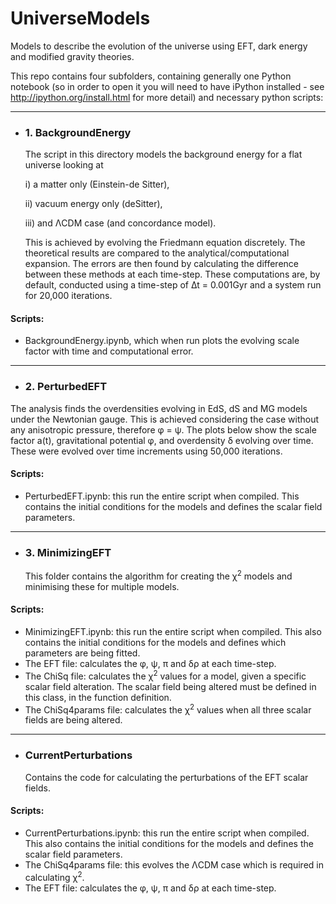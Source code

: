 # UniverseModels
Models to describe the evolution of the universe using EFT, dark energy and modified gravity theories.

This repo contains four subfolders, containing generally one Python notebook (so in order to open it you will need to have iPython installed - see http://ipython.org/install.html for more detail) and necessary python scripts:

----
* ### 1. BackgroundEnergy

  The script in this directory models the background energy for a flat universe looking at

    i) a matter only (Einstein-de Sitter),

    ii) vacuum energy only (deSitter),

    iii) and ΛCDM case (and concordance model).

  This is achieved by evolving the Friedmann equation discretely. The theoretical results are compared to the analytical/computational expansion. The errors are then found by calculating the difference between these methods at each time-step. These computations are, by default, conducted using a time-step of ∆t = 0.001Gyr and a system run for 20,000 iterations.

#### Scripts:
  * BackgroundEnergy.ipynb, which when run plots the evolving scale factor with time and computational error.

----
* ### 2. PerturbedEFT

The analysis finds the overdensities evolving in EdS, dS and MG models under the Newtonian gauge. This is achieved considering the case without any anisotropic pressure, therefore φ = ψ. The plots below show the scale factor a(t), gravitational potential φ, and overdensity δ evolving over time. These were evolved over time increments using 50,000 iterations.

#### Scripts:
  * PerturbedEFT.ipynb: this run the entire script when compiled. This contains the initial conditions for the models and defines the scalar field parameters.
----
* ### 3. MinimizingEFT
  This folder contains the algorithm for creating the χ<sup>2</sup> models and minimising these for multiple models.

#### Scripts:
  * MinimizingEFT.ipynb: this run the entire script when compiled. This also contains the initial conditions for the models and defines which parameters are being fitted.
  * The EFT file: calculates the φ, ψ, π and δρ at each time-step.
  * The ChiSq file: calculates the χ<sup>2</sup> values for a model, given a specific scalar field alteration. The scalar field being altered must be defined in this class, in the function definition.
  * The ChiSq4params file: calculates the χ<sup>2</sup> values when all three scalar fields are being altered.

----

* ### CurrentPerturbations
  Contains the code for calculating the perturbations of the EFT scalar fields.

#### Scripts:
  * CurrentPerturbations.ipynb: this run the entire script when compiled. This also contains the initial conditions for the models and defines the scalar field parameters.
  * The ChiSq4params file: this evolves the ΛCDM case which is required in calculating χ<sup>2</sup>.
  * The EFT file: calculates the φ, ψ, π and δρ at each time-step.
